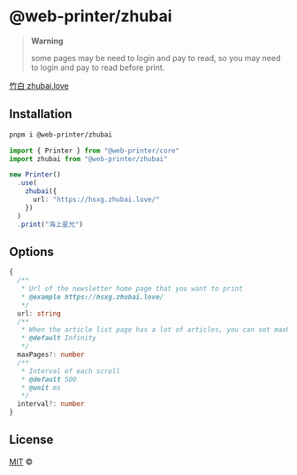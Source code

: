 # @web-printer/zhubai

> **Warning**
>
> some pages may be need to login and pay to read, so you may need to login and pay to read before print.


[竹白 zhubai.love](https://zhubai.love)

## Installation
```bash
pnpm i @web-printer/zhubai
```

```ts
import { Printer } from "@web-printer/core"
import zhubai from "@web-printer/zhubai"

new Printer()
  .use(
    zhubai({
      url: "https://hsxg.zhubai.love/"
    })
  )
  .print("海上星光")
```

## Options

```ts
{
  /**
   * Url of the newsletter home page that you want to print
   * @example https://hsxg.zhubai.love/
   */
  url: string
  /**
   * When the article list page has a lot of articles, you can set maxPages to limit, especially endless loading.
   * @default Infinity
   */
  maxPages?: number
  /**
   * Interval of each scroll
   * @default 500
   * @unit ms
   */
  interval?: number
}
```

## License

<a href="https://github.com/busiyiworld/web-printer/blob/main/LICENSE">MIT</a> <span>©</span> <a href="https://github.com/ourongxing"><img width=15 src="https://avatars.githubusercontent.com/u/48356807?v=4"></a>
